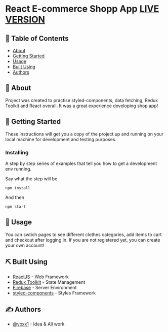 # React E-commerce Shopp App [LIVE VERSION](https://lighthearted-dragon-d35c6e.netlify.app/)

## 📝 Table of Contents
- [About](#about)
- [Getting Started](#getting_started)
- [Usage](#usage)
- [Built Using](#built_using)
- [Authors](#authors)

## 🧐 About <a name = "about"></a>
Project was created to practise styled-components, data fetching, Redux Toolkit and React overall. It was a great experience developing shop app!

## 🏁 Getting Started <a name = "getting_started"></a>
These instructions will get you a copy of the project up and running on your local machine for development and testing purposes.

### Installing
A step by step series of examples that tell you how to get a development env running.

Say what the step will be

```
npm install
```

And then

```
npm start
```

## 🎈 Usage <a name="usage"></a>
You can swtich pages to see different clothes categories, add items to cart and checkout after logging in. If you are not registered yet, you can create your own account!


## ⛏️ Built Using <a name = "built_using"></a>
- [ReactJS](https://reactjs.org/) - Web Framework
- [Redux Toolkit](https://expressjs.com/) - State Management
- [Firebase](https://vuejs.org/) - Server Environment
- [styled-components](https://nodejs.org/en/) - Styles Framework

## ✍️ Authors <a name = "authors"></a>
- [@voxx1](https://github.com/voxx1) - Idea & All work

